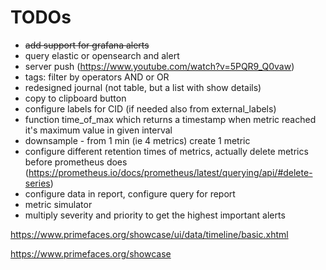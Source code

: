 # TODOs

- ~~add support for grafana alerts~~
- query elastic or opensearch and alert
- server push (https://www.youtube.com/watch?v=5PQR9_Q0vaw)
- tags: filter by operators AND or OR
- redesigned journal (not table, but a list with show details)
- copy to clipboard button
- configure labels for CID (if needed also from external_labels)
- function time_of_max which returns a timestamp when metric reached it's maximum value in given interval
- downsample - from 1 min (ie 4 metrics) create 1 metric
- configure different retention times of metrics, actually delete metrics before prometheus does (https://prometheus.io/docs/prometheus/latest/querying/api/#delete-series)
- configure data in report, configure query for report
- metric simulator
- multiply severity and priority to get the highest important alerts

https://www.primefaces.org/showcase/ui/data/timeline/basic.xhtml



https://www.primefaces.org/showcase


